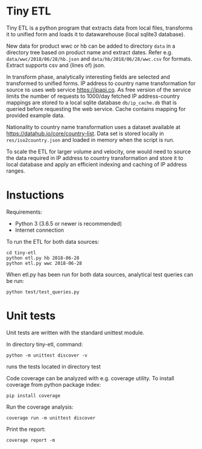 # Tiny ETL


Tiny ETL is a python program that extracts data from local files, transforms it to unified form and loads it to datawarehouse (local sqlite3 database). 

New data for product wwc or hb can be added to directory `data` in a directory tree based on product name and extract dates. Refer e.g. `data/wwc/2018/06/28/hb.json` and `data/hb/2018/06/28/wwc.csv` for formats. Extract supports csv and (lines of) json. 

In transform phase, analytically interesting fields are selected and transformed to unified forms. IP address to country name transformation for source `hb` uses web service https://ipapi.co. As free version of the service limits the number of requests to 1000/day fetched IP address-country mappings are stored to a local sqlite database `db/ip_cache.db` that is queried before requesting the web service. Cache contains mapping for provided example data. 

Nationality to country name transformation uses a dataset available at https://datahub.io/core/country-list. Data set is stored locally in `res/iso2country.json` and loaded in memory when the script is run.

To scale the ETL for larger volume and velocity, one would need to source the data required in IP address to country transformation and store it to local database and apply an efficient indexing and caching of IP address ranges.

# Instuctions

Requirements:
- Python 3 (3.6.5 or newer is recommended)
- Internet connection

To run the ETL for both data sources:
```
cd tiny-etl
python etl.py hb 2018-06-28
python etl.py wwc 2018-06-28
```

When etl.py has been run for both data sources, analytical test queries 
can be run: 
```
python test/test_queries.py
```

# Unit tests

Unit tests are written with the standard unittest module.

In directory tiny-etl, command:
```
python -m unittest discover -v
```
runs the tests located in directory test

Code coverage can be analyzed with e.g. coverage utility.
To install coverage from python package index:
```
pip install coverage
```
Run the coverage analysis:
```
coverage run -m unittest discover
```
Print the report:
```
coverage report -m
```